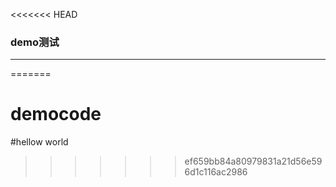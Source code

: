 <<<<<<< HEAD
### demo测试
***
=======
# democode
#hellow world
>>>>>>> ef659bb84a80979831a21d56e596d1c116ac2986
